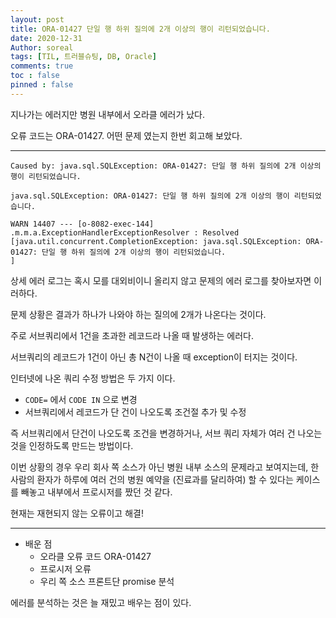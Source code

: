```yaml
---
layout: post
title: ORA-01427 단일 행 하위 질의에 2개 이상의 행이 리턴되었습니다.
date: 2020-12-31
Author: soreal
tags: [TIL, 트러블슈팅, DB, Oracle]
comments: true
toc : false
pinned : false
---
```


지나가는 에러지만 병원 내부에서 오라클 에러가 났다.

오류 코드는 ORA-01427. 어떤 문제 였는지 한번 회고해 보았다.

<!-- more -->

* * *

````
Caused by: java.sql.SQLException: ORA-01427: 단일 행 하위 질의에 2개 이상의 행이 리턴되었습니다.

java.sql.SQLException: ORA-01427: 단일 행 하위 질의에 2개 이상의 행이 리턴되었습니다.

WARN 14407 --- [o-8082-exec-144] .m.m.a.ExceptionHandlerExceptionResolver : Resolved [java.util.concurrent.CompletionException: java.sql.SQLException: ORA-01427: 단일 행 하위 질의에 2개 이상의 행이 리턴되었습니다.
]
````

상세 에러 로그는 혹시 모를 대외비이니 올리지 않고 문제의 에러 로그를 찾아보자면 이러하다.

문제 상황은 결과가 하나가 나와야 하는 질의에 2개가 나온다는 것이다.

주로 서브쿼리에서 1건을 초과한 레코드라 나올 때 발생하는 에러다.

서브쿼리의 레코드가 1건이 아닌 총 N건이 나올 때 exception이 터지는 것이다.


인터넷에 나온 쿼리 수정 방법은 두 가지 이다.

- `CODE=` 에서 `CODE IN` 으로 변경
- 서브쿼리에서 레코드가 단 건이 나오도록 조건절 추가 및 수정

즉 서브쿼리에서 단건이 나오도록 조건을 변경하거나, 서브 쿼리 자체가 여러 건 나오는 것을 인정하도록 만드는 방법이다.

이번 상황의 경우 우리 회사 쪽 소스가 아닌 병원 내부 소스의 문제라고 보여지는데, 한 사람의 환자가 하루에 여러 건의 병원 예약을 (진료과를 달리하여) 할 수 있다는 케이스를 빼놓고 내부에서 프로시저를 짰던 것 같다.

현재는 재현되지 않는 오류이고 해결!


* * * 

- 배운 점
    - 오라클 오류 코드 ORA-01427
    - 프로시저 오류 
    - 우리 쪽 소스 프론트단 promise 분석


에러를 분석하는 것은 늘 재밌고 배우는 점이 있다. 




